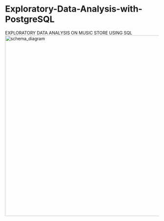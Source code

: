 # Exploratory-Data-Analysis-with-PostgreSQL
EXPLORATORY DATA ANALYSIS ON MUSIC STORE USING SQL
<img width="594" alt="schema_diagram" src="https://user-images.githubusercontent.com/87811793/233380691-0e4511c6-c7ea-4543-974f-57c184a772e4.png">
